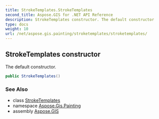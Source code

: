 ```yaml
---
title: StrokeTemplates.StrokeTemplates
second_title: Aspose.GIS for .NET API Reference
description: StrokeTemplates constructor. The default constructor
type: docs
weight: 10
url: /net/aspose.gis.painting/stroketemplates/stroketemplates/
---
```

## StrokeTemplates constructor

The default constructor.

```csharp
public StrokeTemplates()
```

### See Also

* class [StrokeTemplates](../)
* namespace [Aspose.Gis.Painting](../../stroketemplates/)
* assembly [Aspose.GIS](../../../)


